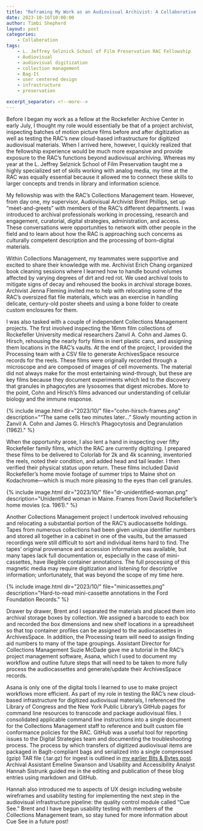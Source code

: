 ```yaml
---
title: "Reframing My Work as an Audiovisual Archivist: A Collaborative Fellowship Experience at the RAC"
date: 2023-10-16T10:00:00
author: Timbi Shepherd
layout: post
categories:
    - Collaboration
tags:
    - L. Jeffrey Selznick School of Film Preservation RAC Fellowship
    - Audiovisual
    - audiovisual digitization
    - collection management
    - Bag-It
    - user centered design
    - infrastructure
    - preservation

excerpt_separator: <!--more-->
---
```


Before I began my work as a fellow at the Rockefeller Archive Center in early July, I thought my role would essentially be that of a project archivist, inspecting batches of motion picture films before and after digitization as well as testing the RAC’s new cloud-based infrastructure for digitized audiovisual materials. When I arrived here, however, I quickly realized that the fellowship experience would be much more expansive and provide exposure to the RAC’s functions beyond audiovisual archiving. Whereas my year at the L. Jeffrey Selznick School of Film Preservation taught me a highly specialized set of skills working with analog media, my time at the RAC was equally essential because it allowed me to connect these skills to larger concepts and trends in library and information science.

<!--more-->

My fellowship was with the RAC’s Collections Management team. However, from day one, my supervisor, Audiovisual Archivist Brent Phillips, set up “meet-and-greets” with members of the RAC’s different departments. I was introduced to archival professionals working in processing, research and engagement, curatorial, digital strategies, administration, and access. These conversations were opportunities to network with other people in the field and to learn about how the RAC is approaching such concerns as culturally competent description and the processing of born-digital materials.

Within Collections Management, my teammates were supportive and excited to share their knowledge with me. Archivist Erich Chang organized book cleaning sessions where I learned how to handle bound volumes affected by varying degrees of dirt and red rot. We used archival tools to mitigate signs of decay and rehoused the books in archival storage boxes. Archivist Jenna Fleming invited me to help with relocating some of the RAC’s oversized flat file materials, which was an exercise in handling delicate, century-old poster sheets and using a bone folder to create custom enclosures for them.

I was also tasked with a couple of independent Collections Management projects. The first involved inspecting the 16mm film collections of Rockefeller University medical researchers Zanvil A. Cohn and James G. Hirsch, rehousing the nearly forty films in inert plastic cans, and assigning them locations in the RAC’s vaults. At the end of the project, I provided the Processing team with a CSV file to generate ArchivesSpace resource records for the reels. These films were originally recorded through a microscope and are composed of images of cell movements. The material did not always make for the most entertaining wind-through, but these are key films because they document experiments which led to the discovery that granules in phagocytes are lysosomes that digest microbes. More to the point, Cohn and Hirsch’s films advanced our understanding of cellular biology and the immune response.

{% include image.html dir="2023/10/" file="cohn-hirsch-frames.png" description="“The same cells two minutes later...” Slowly mounting action in Zanvil A. Cohn and James G. Hirsch’s Phagocytosis and Degranulation (1962)." %}

When the opportunity arose, I also lent a hand in inspecting over fifty Rockefeller family films, which the RAC are currently digitizing. I prepared these films to be delivered to Colorlab for 2k and 4k scanning, inventoried the reels, noted their condition, and added head and tail leader. I then verified their physical status upon return. These films included David Rockefeller’s home movie footage of summer trips to Maine shot on Kodachrome—which is much more pleasing to the eyes than cell granules.

{% include image.html dir="2023/10/" file="dr-unidentified-woman.png" description="Unidentified woman in Maine. Frames from David Rockefeller’s home movies (ca. 1961)." %}

Another Collections Management project I undertook involved rehousing and relocating a substantial portion of the RAC’s audiocassette holdings. Tapes from numerous collections had been given unique identifier numbers and stored all together in a cabinet in one of the vaults, but the amassed recordings were still difficult to sort and individual items hard to find. The tapes’ original provenance and accession information was available, but many tapes lack full documentation or, especially in the case of mini-cassettes, have illegible container annotations. The full processing of this magnetic media may require digitization and listening for descriptive information; unfortunately, that was beyond the scope of my time here.

{% include image.html dir="2023/10/" file="minicassettes.png" description="Hard-to-read mini-cassette annotations in the Ford Foundation Records." %}

Drawer by drawer, Brent and I separated the materials and placed them into archival storage boxes by collection. We assigned a barcode to each box and recorded the box dimensions and new shelf locations in a spreadsheet so that top container profiles can be assigned to the audiocassettes in ArchivesSpace. In addition, the Processing team will need to assign finding aid numbers to many of the tape groupings. Assistant Director for Collections Management Suzie McDade gave me a tutorial in the RAC’s project management software, Asana, which I used to document my workflow and outline future steps that will need to be taken to more fully process the audiocassettes and generate/update their ArchivesSpace records.

Asana is only one of the digital tools I learned to use to make project workflows more efficient. As part of my role in testing the RAC’s new cloud-based infrastructure for digitized audiovisual materials, I referenced the Library of Congress and the New York Public Library’s GitHub pages for command line resources to transcode and package audiovisual files. I consolidated applicable command line instructions into a single document for the Collections Management staff to reference and built custom file conformance policies for the RAC. GitHub was a useful tool for reporting issues to the Digital Strategies team and documenting the troubleshooting process. The process by which transfers of digitized audiovisual items are packaged in BagIt-compliant bags and serialized into a single compressed (gzip) TAR file (.tar.gz) for ingest is outlined in [my earlier Bits & Bytes post](https://blog.rockarch.org/validation-testing). Archival Assistant Emeline Swanson and Usability and Accessibility Analyst Hannah Sistrunk guided me in the editing and publication of these blog entries using markdown and GitHub.

Hannah also introduced me to aspects of UX design including website wireframes and usability testing for implementing the next step in the audiovisual infrastructure pipeline: the quality control module called “Cue See.” Brent and I have begun usability testing with members of the Collections Management team, so stay tuned for more information about Cue See in a future post!
